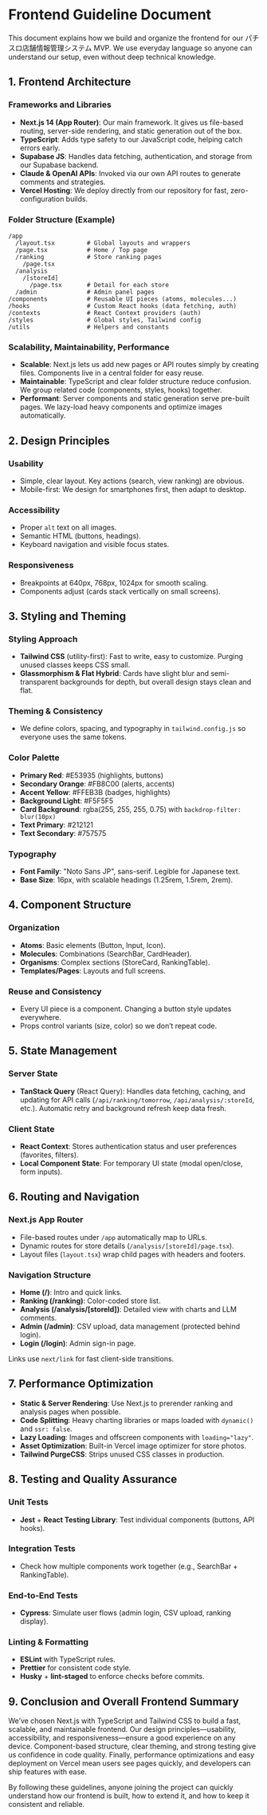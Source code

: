 # Frontend Guideline Document

This document explains how we build and organize the frontend for our パチスロ店舗情報管理システム MVP. We use everyday language so anyone can understand our setup, even without deep technical knowledge.

## 1. Frontend Architecture

### Frameworks and Libraries
- **Next.js 14 (App Router)**: Our main framework. It gives us file-based routing, server-side rendering, and static generation out of the box.
- **TypeScript**: Adds type safety to our JavaScript code, helping catch errors early.
- **Supabase JS**: Handles data fetching, authentication, and storage from our Supabase backend.
- **Claude & OpenAI APIs**: Invoked via our own API routes to generate comments and strategies.
- **Vercel Hosting**: We deploy directly from our repository for fast, zero-configuration builds.

### Folder Structure (Example)
```
/app
  /layout.tsx         # Global layouts and wrappers
  /page.tsx           # Home / Top page
  /ranking            # Store ranking pages
    /page.tsx
  /analysis
    /[storeId]
      /page.tsx       # Detail for each store
  /admin              # Admin panel pages
/components           # Reusable UI pieces (atoms, molecules...)
/hooks                # Custom React hooks (data fetching, auth)
/contexts             # React Context providers (auth)
/styles               # Global styles, Tailwind config
/utils                # Helpers and constants

```

### Scalability, Maintainability, Performance
- **Scalable**: Next.js lets us add new pages or API routes simply by creating files. Components live in a central folder for easy reuse.
- **Maintainable**: TypeScript and clear folder structure reduce confusion. We group related code (components, styles, hooks) together.
- **Performant**: Server components and static generation serve pre-built pages. We lazy-load heavy components and optimize images automatically.

## 2. Design Principles

### Usability
- Simple, clear layout. Key actions (search, view ranking) are obvious.
- Mobile-first: We design for smartphones first, then adapt to desktop.

### Accessibility
- Proper `alt` text on all images.
- Semantic HTML (buttons, headings).
- Keyboard navigation and visible focus states.

### Responsiveness
- Breakpoints at 640px, 768px, 1024px for smooth scaling.
- Components adjust (cards stack vertically on small screens).

## 3. Styling and Theming

### Styling Approach
- **Tailwind CSS** (utility-first): Fast to write, easy to customize. Purging unused classes keeps CSS small.
- **Glassmorphism & Flat Hybrid**: Cards have slight blur and semi-transparent backgrounds for depth, but overall design stays clean and flat.

### Theming & Consistency
- We define colors, spacing, and typography in `tailwind.config.js` so everyone uses the same tokens.

### Color Palette
- **Primary Red**: #E53935  (highlights, buttons)
- **Secondary Orange**: #FB8C00 (alerts, accents)
- **Accent Yellow**: #FFEB3B (badges, highlights)
- **Background Light**: #F5F5F5
- **Card Background**: rgba(255, 255, 255, 0.75) with `backdrop-filter: blur(10px)`
- **Text Primary**: #212121
- **Text Secondary**: #757575

### Typography
- **Font Family**: "Noto Sans JP", sans-serif. Legible for Japanese text.
- **Base Size**: 16px, with scalable headings (1.25rem, 1.5rem, 2rem).

## 4. Component Structure

### Organization
- **Atoms**: Basic elements (Button, Input, Icon).
- **Molecules**: Combinations (SearchBar, CardHeader).
- **Organisms**: Complex sections (StoreCard, RankingTable).
- **Templates/Pages**: Layouts and full screens.

### Reuse and Consistency
- Every UI piece is a component. Changing a button style updates everywhere.
- Props control variants (size, color) so we don’t repeat code.

## 5. State Management

### Server State
- **TanStack Query** (React Query): Handles data fetching, caching, and updating for API calls (`/api/ranking/tomorrow`, `/api/analysis/:storeId`, etc.). Automatic retry and background refresh keep data fresh.

### Client State
- **React Context**: Stores authentication status and user preferences (favorites, filters).
- **Local Component State**: For temporary UI state (modal open/close, form inputs).

## 6. Routing and Navigation

### Next.js App Router
- File-based routes under `/app` automatically map to URLs.
- Dynamic routes for store details (`/analysis/[storeId]/page.tsx`).
- Layout files (`layout.tsx`) wrap child pages with headers and footers.

### Navigation Structure
- **Home (/)**: Intro and quick links.
- **Ranking (/ranking)**: Color-coded store list.
- **Analysis (/analysis/[storeId])**: Detailed view with charts and LLM comments.
- **Admin (/admin)**: CSV upload, data management (protected behind login).
- **Login (/login)**: Admin sign-in page.

Links use `next/link` for fast client-side transitions.

## 7. Performance Optimization

- **Static & Server Rendering**: Use Next.js to prerender ranking and analysis pages when possible.
- **Code Splitting**: Heavy charting libraries or maps loaded with `dynamic()` and `ssr: false`.
- **Lazy Loading**: Images and offscreen components with `loading="lazy"`.
- **Asset Optimization**: Built-in Vercel image optimizer for store photos.
- **Tailwind PurgeCSS**: Strips unused CSS classes in production.

## 8. Testing and Quality Assurance

### Unit Tests
- **Jest** + **React Testing Library**: Test individual components (buttons, API hooks).

### Integration Tests
- Check how multiple components work together (e.g., SearchBar + RankingTable).

### End-to-End Tests
- **Cypress**: Simulate user flows (admin login, CSV upload, ranking display).

### Linting & Formatting
- **ESLint** with TypeScript rules.
- **Prettier** for consistent code style.
- **Husky** + **lint-staged** to enforce checks before commits.

## 9. Conclusion and Overall Frontend Summary

We’ve chosen Next.js with TypeScript and Tailwind CSS to build a fast, scalable, and maintainable frontend. Our design principles—usability, accessibility, and responsiveness—ensure a good experience on any device. Component-based structure, clear theming, and strong testing give us confidence in code quality. Finally, performance optimizations and easy deployment on Vercel mean users see pages quickly, and developers can ship features with ease.

By following these guidelines, anyone joining the project can quickly understand how our frontend is built, how to extend it, and how to keep it consistent and reliable.